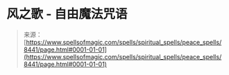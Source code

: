 <!--yml

category: 未分类

date: 2024-06-12 18:43:46

-->

# 风之歌 - 自由魔法咒语

> 来源：[https://www.spellsofmagic.com/spells/spiritual_spells/peace_spells/8441/page.html#0001-01-01](https://www.spellsofmagic.com/spells/spiritual_spells/peace_spells/8441/page.html#0001-01-01)
